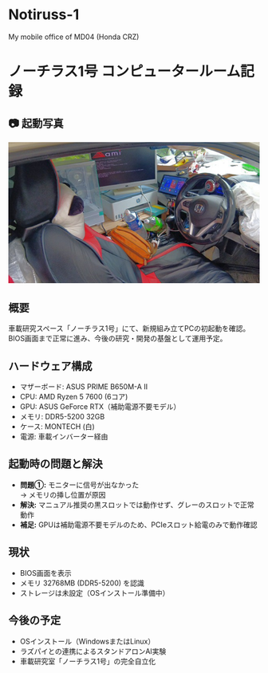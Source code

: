# Notiruss-1
My mobile office of MD04 (Honda CRZ)

# ノーチラス1号 コンピュータールーム記録

## 📷 起動写真
![Nautilus1起動](https://github.com/YamamotoAi2025/Notiruss-1/blob/main/IMG_20250908_163045.jpg)

## 概要
車載研究スペース「ノーチラス1号」にて、新規組み立てPCの初起動を確認。  
BIOS画面まで正常に進み、今後の研究・開発の基盤として運用予定。

## ハードウェア構成
- マザーボード: ASUS PRIME B650M-A II
- CPU: AMD Ryzen 5 7600 (6コア)
- GPU: ASUS GeForce RTX（補助電源不要モデル）
- メモリ: DDR5-5200 32GB
- ケース: MONTECH (白)
- 電源: 車載インバーター経由

## 起動時の問題と解決
- **問題①:** モニターに信号が出なかった  
  → メモリの挿し位置が原因  
- **解決:** マニュアル推奨の黒スロットでは動作せず、グレーのスロットで正常動作  
- **補足:** GPUは補助電源不要モデルのため、PCIeスロット給電のみで動作確認  

## 現状
- BIOS画面を表示  
- メモリ 32768MB (DDR5-5200) を認識  
- ストレージは未設定（OSインストール準備中）

## 今後の予定
- OSインストール（WindowsまたはLinux）  
- ラズパイとの連携によるスタンドアロンAI実験  
- 車載研究室「ノーチラス1号」の完全自立化

